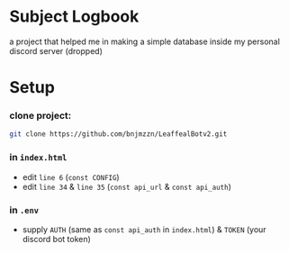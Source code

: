 # Subject Logbook

a project that helped me in making a simple database inside my personal discord server (dropped)

# Setup

### clone project:  

```bash
git clone https://github.com/bnjmzzn/LeaffealBotv2.git
```

### in `index.html`
- edit `line 6` (`const CONFIG`)
- edit `line 34` & `line 35` (`const api_url` & `const api_auth`)

### in `.env`

- supply `AUTH` (same as `const api_auth` in `index.html`) & `TOKEN` (your discord bot token)